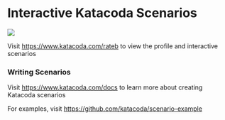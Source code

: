 # Interactive Katacoda Scenarios

[![](http://shields.katacoda.com/katacoda/rateb/count.svg)](https://www.katacoda.com/rateb "Get your profile on Katacoda.com")

Visit https://www.katacoda.com/rateb to view the profile and interactive scenarios

### Writing Scenarios
Visit https://www.katacoda.com/docs to learn more about creating Katacoda scenarios

For examples, visit https://github.com/katacoda/scenario-example
